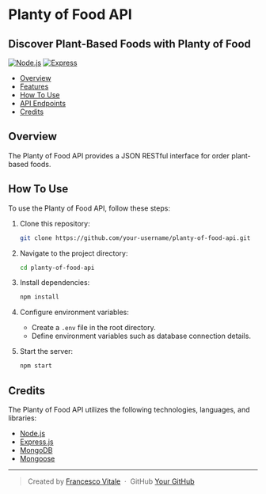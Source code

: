# Planty of Food API

## Discover Plant-Based Foods with Planty of Food

[![Node.js](https://img.shields.io/badge/Node.js-v14.17.6-green)](https://nodejs.org/en/)
[![Express](https://img.shields.io/badge/Express-v4.17.1-lightgrey)](https://expressjs.com/)

- [Overview](#overview)
- [Features](#features)
- [How To Use](#how-to-use)
- [API Endpoints](#api-endpoints)
- [Credits](#credits)

## Overview

The Planty of Food API provides a JSON RESTful interface for order plant-based foods.

## How To Use

To use the Planty of Food API, follow these steps:

1. Clone this repository:

    ```bash
    git clone https://github.com/your-username/planty-of-food-api.git
    ```

2. Navigate to the project directory:

    ```bash
    cd planty-of-food-api
    ```

3. Install dependencies:

    ```bash
    npm install
    ```

4. Configure environment variables:

    - Create a `.env` file in the root directory.
    - Define environment variables such as database connection details.

5. Start the server:

    ```bash
    npm start
    ```

## Credits

The Planty of Food API utilizes the following technologies, languages, and libraries:

- [Node.js](https://nodejs.org/)
- [Express.js](https://expressjs.com/)
- [MongoDB](https://www.mongodb.com/)
- [Mongoose](https://mongoosejs.com/)

---

> Created by [Francesco Vitale](https://www.vitalefrancesco.com/) &nbsp;&middot;&nbsp;
> GitHub [Your GitHub](https://github.com/francescovitale-dev)